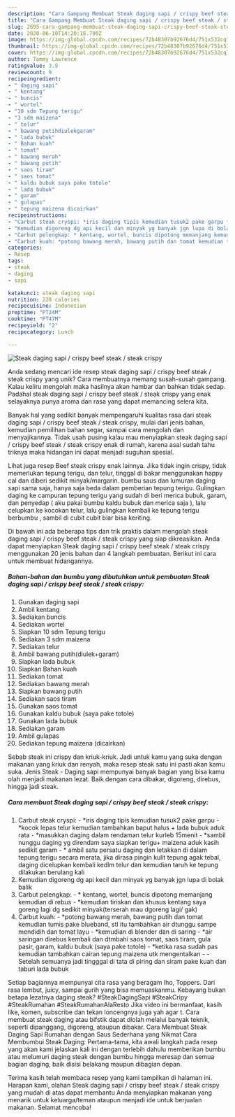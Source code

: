```yaml
---
description: "Cara Gampang Membuat Steak daging sapi / crispy beef steak / steak crispy yang Lezat"
title: "Cara Gampang Membuat Steak daging sapi / crispy beef steak / steak crispy yang Lezat"
slug: 2695-cara-gampang-membuat-steak-daging-sapi-crispy-beef-steak-steak-crispy-yang-lezat
date: 2020-06-10T14:20:18.790Z
image: https://img-global.cpcdn.com/recipes/72b48307b92676d4/751x532cq70/steak-daging-sapi-crispy-beef-steak-steak-crispy-foto-resep-utama.jpg
thumbnail: https://img-global.cpcdn.com/recipes/72b48307b92676d4/751x532cq70/steak-daging-sapi-crispy-beef-steak-steak-crispy-foto-resep-utama.jpg
cover: https://img-global.cpcdn.com/recipes/72b48307b92676d4/751x532cq70/steak-daging-sapi-crispy-beef-steak-steak-crispy-foto-resep-utama.jpg
author: Tommy Lawrence
ratingvalue: 3.9
reviewcount: 9
recipeingredient:
- " daging sapi"
- " kentang"
- " buncis"
- " wortel"
- "10 sdm Tepung terigu"
- "3 sdm maizena"
- " telur"
- " bawang putihdiulekgaram"
- " lada bubuk"
- " Bahan kuah"
- " tomat"
- " bawang merah"
- " bawang putih"
- " saos tiram"
- " saos tomat"
- " kaldu bubuk saya pake totole"
- " lada bubuk"
- " garam"
- " gulapas"
- " tepung maizena dicairkan"
recipeinstructions:
- "Carbut steak cryspi: *iris daging tipis kemudian tusuk2 pake garpu *kocok lepas telur kemudian tambahkan baput halus + lada bubuk aduk rata *masukkan daging dalam rendaman telur kurleb 15menit *sambil nunggu daging yg direndam saya siapkan terigu+ maizena aduk kasih sedikit garam * ambil satu persatu daging dan letakkan di dalam tepung terigu secara merata, jika dirasa pingin kulit tepung agak tebal, daging dicelupkan kembali kedlm telur dan kemudian taruh ke tepung dilakukan berulang kali"
- "Kemudian digoreng dg api kecil dan minyak yg banyak jgn lupa di bolak balik"
- "Carbut pelengkap: * kentang, wortel, buncis dipotong memanjang kemudian di rebus *kemudian tiriskan dan khusus kentang saya goreng lagi dg sedikit minyak(terserah mau dgoreng lagi/ gak)"
- "Carbut kuah: *potong bawang merah, bawang putih dan tomat kemudian tumis pake blueband, stl itu tambahkan air dtunggu sampe mendidih dan tomat layu *kemudian di blender dan di saring *air saringan direbus kembali dan dtmbahi saos tomat, saos tiram, gula pasir, garam, kaldu bubuk (saya pake totole) *ketika rasa sudah pas kemudian tambahkan cairan tepung maizena utk mengentalkan  Setelah semuanya jadi tingggal di tata di piring dan siram pake kuah dan taburi lada bubuk"
categories:
- Resep
tags:
- steak
- daging
- sapi

katakunci: steak daging sapi 
nutrition: 228 calories
recipecuisine: Indonesian
preptime: "PT24M"
cooktime: "PT47M"
recipeyield: "2"
recipecategory: Lunch

---
```



![Steak daging sapi / crispy beef steak / steak crispy](https://img-global.cpcdn.com/recipes/72b48307b92676d4/751x532cq70/steak-daging-sapi-crispy-beef-steak-steak-crispy-foto-resep-utama.jpg)

Anda sedang mencari ide resep steak daging sapi / crispy beef steak / steak crispy yang unik? Cara membuatnya memang susah-susah gampang. Kalau keliru mengolah maka hasilnya akan hambar dan bahkan tidak sedap. Padahal steak daging sapi / crispy beef steak / steak crispy yang enak selayaknya punya aroma dan rasa yang dapat memancing selera kita.

Banyak hal yang sedikit banyak mempengaruhi kualitas rasa dari steak daging sapi / crispy beef steak / steak crispy, mulai dari jenis bahan, kemudian pemilihan bahan segar, sampai cara mengolah dan menyajikannya. Tidak usah pusing kalau mau menyiapkan steak daging sapi / crispy beef steak / steak crispy enak di rumah, karena asal sudah tahu triknya maka hidangan ini dapat menjadi suguhan spesial.

Lihat juga resep Beef steak crispy enak lainnya. Jika tidak ingin crispy, tidak memerlukan tepung terigu, dan telur, tinggal di bakar menggunakan happy cal dan diberi sedikit minyak/margarin. bumbu saus dan lumuran daging sapi sama saja, hanya saja beda dalam pemberian tepung terigu. Gulingkan daging ke campuran tepung terigu yang sudah di beri merica bubuk, garam, dan penyedap ( aku pakai bumbu kaldu bubuk dan merica saja ), lalu celupkan ke kocokan telur, lalu gulingkan kembali ke tepung terigu berbumbu , sambil di cubit cubit biar bisa keriting.


Di bawah ini ada beberapa tips dan trik praktis dalam mengolah steak daging sapi / crispy beef steak / steak crispy yang siap dikreasikan. Anda dapat menyiapkan Steak daging sapi / crispy beef steak / steak crispy menggunakan 20 jenis bahan dan 4 langkah pembuatan. Berikut ini cara untuk membuat hidangannya.

<!--inarticleads1-->

##### Bahan-bahan dan bumbu yang dibutuhkan untuk pembuatan Steak daging sapi / crispy beef steak / steak crispy:

1. Gunakan  daging sapi
1. Ambil  kentang
1. Sediakan  buncis
1. Sediakan  wortel
1. Siapkan 10 sdm Tepung terigu
1. Sediakan 3 sdm maizena
1. Sediakan  telur
1. Ambil  bawang putih(diulek+garam)
1. Siapkan  lada bubuk
1. Siapkan  Bahan kuah
1. Sediakan  tomat
1. Sediakan  bawang merah
1. Siapkan  bawang putih
1. Sediakan  saos tiram
1. Gunakan  saos tomat
1. Gunakan  kaldu bubuk (saya pake totole)
1. Gunakan  lada bubuk
1. Sediakan  garam
1. Ambil  gulapas
1. Sediakan  tepung maizena (dicairkan)


Sebab steak ini crispy dan kriuk-kriuk. Jadi untuk kamu yang suka dengan makanan yang kriuk dan renyah, maka resep steak satu ini pasti akan kamu suka. Jenis Steak - Daging sapi mempunyai banyak bagian yang bisa kamu olah menjadi makanan lezat. Baik dengan cara dibakar, digoreng, direbus, hingga jadi steak. 

<!--inarticleads2-->

##### Cara membuat Steak daging sapi / crispy beef steak / steak crispy:

1. Carbut steak cryspi: - *iris daging tipis kemudian tusuk2 pake garpu - *kocok lepas telur kemudian tambahkan baput halus + lada bubuk aduk rata - *masukkan daging dalam rendaman telur kurleb 15menit - *sambil nunggu daging yg direndam saya siapkan terigu+ maizena aduk kasih sedikit garam - * ambil satu persatu daging dan letakkan di dalam tepung terigu secara merata, jika dirasa pingin kulit tepung agak tebal, daging dicelupkan kembali kedlm telur dan kemudian taruh ke tepung dilakukan berulang kali
1. Kemudian digoreng dg api kecil dan minyak yg banyak jgn lupa di bolak balik
1. Carbut pelengkap: - * kentang, wortel, buncis dipotong memanjang kemudian di rebus - *kemudian tiriskan dan khusus kentang saya goreng lagi dg sedikit minyak(terserah mau dgoreng lagi/ gak)
1. Carbut kuah: - *potong bawang merah, bawang putih dan tomat kemudian tumis pake blueband, stl itu tambahkan air dtunggu sampe mendidih dan tomat layu - *kemudian di blender dan di saring - *air saringan direbus kembali dan dtmbahi saos tomat, saos tiram, gula pasir, garam, kaldu bubuk (saya pake totole) - *ketika rasa sudah pas kemudian tambahkan cairan tepung maizena utk mengentalkan -  - Setelah semuanya jadi tingggal di tata di piring dan siram pake kuah dan taburi lada bubuk


Setiap bagiannya mempunyai cita rasa yang beragam lho, Toppers. Dari rasa lembut, juicy, sampai gurih yang bisa memuaskanmu. Kebayang bukan betapa lezatnya daging steak? #SteakDagingSapi #SteakCripy #SteakRumahan #SteakRumahanAlaResto Jika video ini bermanfaat, kasih like, komen, subscribe dan tekan loncengnya juga yah agar t. Cara membuat steak daging atau bifstik dapat diolah melalui banyak teknik, seperti dipanggang, digoreng, ataupun dibakar. Cara Membuat Steak Daging Sapi Rumahan dengan Saus Sederhana yang Nikmat Cara Membumbui Steak Daging: Pertama-tama, kita awali langkah pada resep yang akan kami jelaskan kali ini dengan terlebih dahulu memberikan bumbu atau melumuri daging steak dengan bumbu hingga meresap dan semua bagian daging, baik disisi belakang maupun dibagian depan. 

Terima kasih telah membaca resep yang kami tampilkan di halaman ini. Harapan kami, olahan Steak daging sapi / crispy beef steak / steak crispy yang mudah di atas dapat membantu Anda menyiapkan makanan yang menarik untuk keluarga/teman ataupun menjadi ide untuk berjualan makanan. Selamat mencoba!
